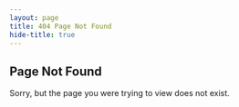 ```yaml
---
layout: page
title: 404 Page Not Found
hide-title: true
---
```

<section class="low-key">
  <h1>Page Not Found</h1>
  <p>Sorry, but the page you were trying to view does not exist.</p>
</section>

